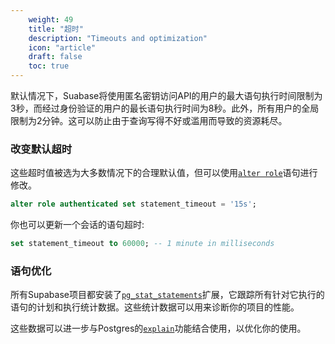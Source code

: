 ```yaml
---
    weight: 49
    title: "超时"
    description: "Timeouts and optimization"
    icon: "article"
    draft: false
    toc: true
---
```


默认情况下，Suabase将使用匿名密钥访问API的用户的最大语句执行时间限制为3秒，而经过身份验证的用户的最长语句执行时间为8秒。此外，所有用户的全局限制为2分钟。这可以防止由于查询写得不好或滥用而导致的资源耗尽。

### 改变默认超时

这些超时值被选为大多数情况下的合理默认值，但可以使用[`alter role`](https://www.postgresql.org/docs/current/sql-alterrole.html)语句进行修改。


```sql
alter role authenticated set statement_timeout = '15s';
```

你也可以更新一个会话的语句超时:

```sql
set statement_timeout to 60000; -- 1 minute in milliseconds
```

### 语句优化

所有Supabase项目都安装了[`pg_stat_statements`](https://www.postgresql.org/docs/current/pgstatstatements.html)扩展，它跟踪所有针对它执行的语句的计划和执行统计数据。这些统计数据可以用来诊断你的项目的性能。

这些数据可以进一步与Postgres的[`explain`](https://www.postgresql.org/docs/current/using-explain.html)功能结合使用，以优化你的使用。


